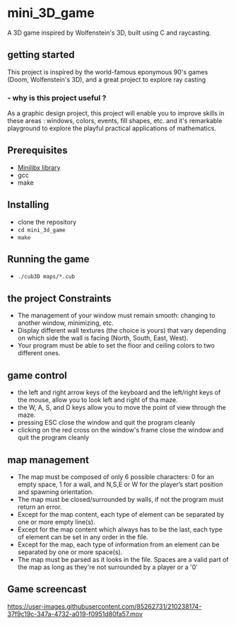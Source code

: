 # mini_3D_game
A 3D game inspired by Wolfenstein's 3D, built using C and raycasting.

## getting started
This project is inspired by the world-famous eponymous 90's games (Doom, Wolfenstein's 3D), and a great project to explore ray casting 
### - why is this project useful ?
As a graphic design project, this project will enable you to improve skills in these areas : windows, colors, events, fill shapes, etc.
and it's remarkable playground to explore the playful practical applications of mathematics.
## Prerequisites
 - [Minilibx library](https://github.com/42Paris/minilibx-linux)
 - gcc
 - make
## Installing
  - clone the repository
  - ``` cd mini_3d_game ```
  - ``` make ```
## Running the game
  - ``` ./cub3D maps/*.cub ```
## the project Constraints
  - The management of your window must remain smooth: changing to another window, minimizing, etc.
  - Display different wall textures (the choice is yours) that vary depending on which
  side the wall is facing (North, South, East, West).
  - Your program must be able to set the floor and ceiling colors to two different ones.
## game control
  - the left and right arrow keys of the keyboard and the left/right keys of the mouse, allow you to look left and right of tha maze.
  - the W, A, S, and D keys allow you to move the point of view through the maze.
  - pressing ESC close the window and quit the program cleanly
  - clicking on the red cross on the window's frame close the window and quit the program cleanly
## map management

  - The map must be composed of only 6 possible characters: 0 for an empty space,
  1 for a wall, and N,S,E or W for the player’s start position and spawning
  orientation.
  - The map must be closed/surrounded by walls, if not the program must return
an error.
  - Except for the map content, each type of element can be separated by one or
more empty line(s).
  - Except for the map content which always has to be the last, each type of
element can be set in any order in the file.
  - Except for the map, each type of information from an element can be separated
by one or more space(s).
  - The map must be parsed as it looks in the file. Spaces are a valid part of the
map as long as they're not surrounded by a player or a '0'
## Game screencast



https://user-images.githubusercontent.com/85262731/210238174-37f9c19c-347a-4732-a019-f0951d80fa57.mov

